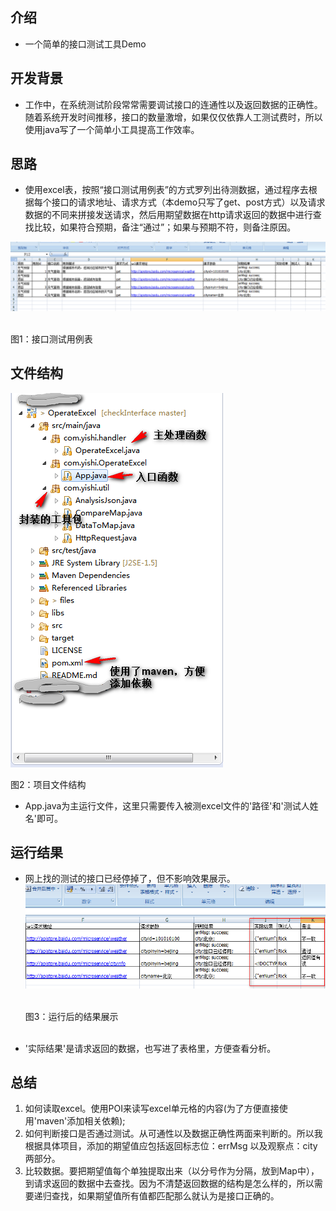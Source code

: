 ## 介绍

 * 一个简单的接口测试工具Demo


## 开发背景

 * 工作中，在系统测试阶段常常需要调试接口的连通性以及返回数据的正确性。随着系统开发时间推移，接口的数量激增，如果仅仅依靠人工测试费时，所以使用java写了一个简单小工具提高工作效率。
 
 
## 思路

 * 使用excel表，按照“接口测试用例表”的方式罗列出待测数据，通过程序去根据每个接口的请求地址、请求方式（本demo只写了get、post方式）以及请求数据的不同来拼接发送请求，然后用期望数据在http请求返回的数据中进行查找比较，如果符合预期，备注“通过”；如果与预期不符，则备注原因。


![Image text](https://raw.githubusercontent.com/ericyishi/img-folder/master/checkInterface01.png)
                                    <p>图1：接口测试用例表</p>
                                    
 ## 文件结构 
 
 ![Image text](https://raw.githubusercontent.com/ericyishi/img-folder/master/checkInterface02.png)
                                    <p>图2：项目文件结构</p>

* App.java为主运行文件，这里只需要传入被测excel文件的'路径'和'测试人姓名'即可。


## 运行结果

* 网上找的测试的接口已经停掉了，但不影响效果展示。
 ![Image text](https://raw.githubusercontent.com/ericyishi/img-folder/master/checkInterface03.png)
                                    <p>图3：运行后的结果展示</p>
                   
* '实际结果'是请求返回的数据，也写进了表格里，方便查看分析。 


## 总结 

1. 如何读取excel。使用POI来读写excel单元格的内容(为了方便直接使用'maven'添加相关依赖);
2. 如何判断接口是否通过测试。从可通性以及数据正确性两面来判断的。所以我根据具体项目，添加的期望值应包括返回标志位：errMsg 以及观察点：city 两部分。
3. 比较数据。要把期望值每个单独提取出来（以分号作为分隔，放到Map中），到请求返回的数据中去查找。因为不清楚返回数据的结构是怎么样的，所以需要递归查找，如果期望值所有值都匹配那么就认为是接口正确的。

 


